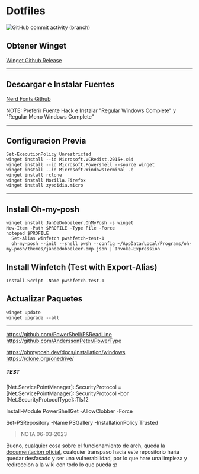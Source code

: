 # Dotfiles
![GitHub commit activity (branch)](https://img.shields.io/github/commit-activity/m/DeathGabox/DotFiles/main?color=blueviolet&label=Commit&logo=github&logoColor=black&style=for-the-badge)

## Obtener Winget

[Winget Github Release](https://github.com/microsoft/winget-cli/releases/latest)

---

## Descargar e Instalar Fuentes

[Nerd Fonts Github](https://github.com/ryanoasis/nerd-fonts/releases/latest)

NOTE: Preferir Fuente Hack e Instalar "Regular Windows Complete" y "Regular Mono Windows Complete"

---

## Configuracion Previa
```
Set-ExecutionPolicy Unrestricted
winget install --id Microsoft.VCRedist.2015+.x64
winget install --id Microsoft.Powershell --source winget
winget install --id Microsoft.WindowsTerminal -e
winget install rclone 
winget install Mozilla.Firefox
winget install zyedidia.micro
```

---

## Install Oh-my-posh
```
winget install JanDeDobbeleer.OhMyPosh -s winget
New-Item -Path $PROFILE -Type File -Force
notepad $PROFILE
  Set-Alias winfetch pwshfetch-test-1
  oh-my-posh --init --shell pwsh --config ~/AppData/Local/Programs/oh-my-posh/themes/jandedobbeleer.omp.json | Invoke-Expression
```

## Install Winfetch (Test with Export-Alias)
```
Install-Script -Name pwshfetch-test-1
```

## Actualizar Paquetes
```
winget update
winget upgrade --all
```

---

https://github.com/PowerShell/PSReadLine
https://github.com/AnderssonPeter/PowerType

https://ohmyposh.dev/docs/installation/windows
https://rclone.org/onedrive/


##### TEST

[Net.ServicePointManager]::SecurityProtocol = [Net.ServicePointManager]::SecurityProtocol -bor [Net.SecurityProtocolType]::Tls12

Install-Module PowerShellGet -AllowClobber -Force

Set-PSRepository -Name PSGallery -InstallationPolicy Trusted


> NOTA 06-03-2023

Bueno, cualquier cosa sobre el funcionamiento de arch, queda la [documentacion oficial](https://wiki.archlinux.org/), cualquier transpaso hacia este repositorio haria quedar desfasado y ser una vulnerabilidad, por lo que hare una limpieza y redireccion a la wiki con todo lo que pueda :p
